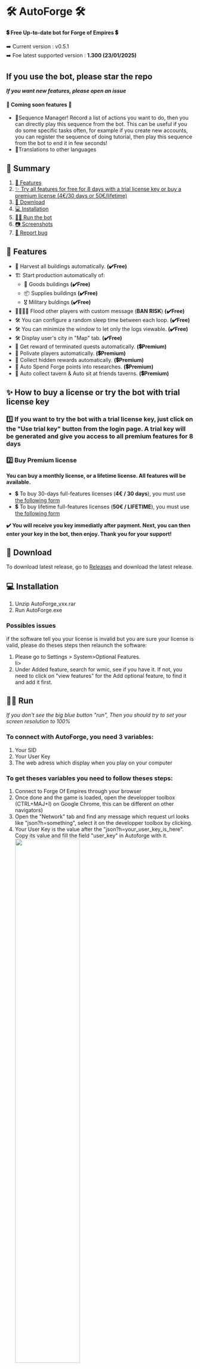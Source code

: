 <h1>🛠️ AutoForge 🛠️</h1>
<h4>💲 Free Up-to-date bot for Forge of Empires 💲 </h4>
➡️ Current version : v0.5.1 <br/>
➡️ Foe latest supported version : <b> 1.300 (23/01/2025) </b><br/>
<h2><b>If you use the bot, please star the repo</b></h2>
<i><b>If you want new features, please open an issue</b></i>

<h4>🌟 Coming soon features 🌟</h4>
<ul>
 <li>🌟Sequence Manager! Record a list of actions you want to do, then you can directly play this sequence from the bot. This can be useful if you do some specific tasks often, for example if you create new accounts, you can register the sequence of doing tutorial, then play this sequence from the bot to end it in few seconds!</li>
 <li>🌟Translations to other languages</li>
</ul>

<div id="summary">
<h2>📘 Summary</h2>
<ol>
 <li> <a href="#features">📑 Features</a></li>
 <li> <a href="#licenses">✨ Try all features for free for 8 days with a trial license key or buy a premium license (4€/30 days or 50€/lifetime) </a></li>
 <li> <a href="#download">📩 Download</a></li>
 <li> <a href="#installation">💻 Installation</a></li>
 <li> <a href="#run">🏃‍♂️ Run the bot </a></li>
 <li> <a href="#screenshots">📷 Screenshots</a></li>
 <li> <a href="#report_bug">🐞 Report bug</a></li>
</ol>
</div>

<div id="features">
<h2>📑 Features</h2>
<ul>
  <li>🥣 Harvest all buildings automatically. <b>(✔️Free)</b></li> 
  <li>🏗️ Start production automatically of:
    <ul>
      <li> 🥗 Goods buildings <b>(✔️Free)</b></li>
      <li> 📦 Supplies buildings <b>(✔️Free)</b></li>
      <li> 🎖️ Military buldings <b>(✔️Free)</b></li>
     </ul>
    </li>
  <li>👨‍👩‍👦‍👦 Flood other players with custom message (<b>BAN RISK</b>) <b>(✔️Free)</b></li>
  <li>🛠️ You can configure a random sleep time between each loop. <b>(✔️Free)</b></li>
  <li>🛠️ You can minimize the window to let only the logs viewable. <b>(✔️Free)</b></li>
  <li>🛠️ Display user's city in "Map" tab. <b>(✔️Free)</b></li>
  <li>💫 Get reward of terminated quests automatically. <b>(💲Premium)</b></li>
  <li>💫 Polivate players automatically. <b>(💲Premium)</b></li>
  <li>💫 Collect hidden rewards automatically. <b>(💲Premium)</b></li>
  <li>💫 Auto Spend Forge points into researches. <b>(💲Premium)</b></li>
  <li>💫 Auto collect tavern & Auto sit at friends taverns. <b>(💲Premium)</b></li>
</ul>
</div>
   
<div id="licenses">
<h2>✨ How to buy a license or try the bot with trial license key</h2>
<h3>1️⃣ If you want to try the bot with a trial license key, just click on the "Use trial key" button from the login page. A trial key will be generated and give you access to all premium features for 8 days</h3>

<h3>2️⃣ Buy Premium license </h3>
<b>You can buy a monthly license, or a lifetime license. All features will be available.</b>
<ul> 
 <li>💲 To buy 30-days full-features licenses (<b>4€ / 30 days</b>), you must use <a href="https://app.cryptolens.io/Form/P/akTrCtQI/2218">the following form</a></li>
 <li>💲 To buy lifetime full-features licenses (<b>50€ / LIFETIME</b>), you must use <a href="https://app.cryptolens.io/Form/P/SgvJAOhe/2219">the following form</a></li>
</ul>
<b>✔️ You will receive you key immediatly after payment. Next, you can then enter your key in the bot, then enjoy. Thank you for your support!</b>
</div>

<div id="download">
<h2>📩 Download</h2>
To download latest release, go to <a href="https://github.com/ThScEo/AutoForge/releases">Releases</a> and download the latest release.
</div>


<div id="installation">
<h2>💻 Installation</h2>
<ol>
  <li>Unzip AutoForge_vxx.rar</li>
  <li>Run AutoForge.exe</li>
</li>
</ol>
 <h3> Possibles issues </h3>
 <p> if the software tell you your license is invalid but you are sure your license is valid, please do theses steps then relaunch the software:
 <ol>
  <li> Please go to Settings > System>Optional Features. </li>li>
   <li> Under Added feature, search for wmic, see if you have it. If not, you need to click on "view features" for the Add optional feature, to find it and add it first.
   </li>
 </ol>
 </p>
</div>


<div id="run">
<h2>🏃‍♂️ Run</h2>
 <i>If you don't see the big blue button "run", Then you should try to set your screen resolution to 100%</i>
 <h3>To connect with AutoForge, you need 3 variables:</h3>
 <ol>
  <li>Your SID</li>
  <li>Your User Key</li>
  <li>The web adress which display when you play on your computer</li>
 </ol>
 <h3>To get theses variables you need to follow theses steps:</h3>
 <ol>
  <li>Connect to Forge Of Empires through your browser</li>
  <li>Once done and the game is loaded, open the developper toolbox (CTRL+MAJ+I) on Google Chrome, this can be different on other navigators)</li>
  <li>Open the "Network" tab and find any message which request url looks like "json?h=something", select it on the developper toolbox by clicking.</li>
  <li>Your User Key is the value after the "json?h=your_user_key_is_here". Copy its value and fill the field "user_key" in Autoforge with it.
  <img src="img/how_to_login.png" width=60%></li>
  <li>Your SID is the value of the sid cookie. To find it, select the "Headers" tab, scroll down to the "Request Headers" section, and find the "cookie" field. Copy the value of the sid only, and fill the field "sid" in AutoForge with it. <img src="img/how_to_login_sid.png" width=60%></li>
  <li>The web adresse is the URL displayed on your navigator when playing Forge Of Empires. <img src="img/how_to_login_url.png" width=60%><br/>
   For example: "https://es21.forgeofempires.com/game/"</li>
 </ol>
 
<div id="screenshots">
<h2>📷 Screenshots</h2>
<ul>
    <img src="img/tab_1.PNG" width=70%>
    <img src="img/tab_2.PNG" width=70%>
    <img src="img/tab_2_extended_1.PNG" width=70%>
    <img src="img/tab_2_extended_2.PNG" width=70%>
    <img src="img/tab_3.PNG" width=70%>
    <img src="img/tab_5.PNG" width=70%>
    <img src="img/tab_6.PNG" width=70%>
    <img src="img/minimized.PNG" width=70%>
</ul>
</div>
</div>
